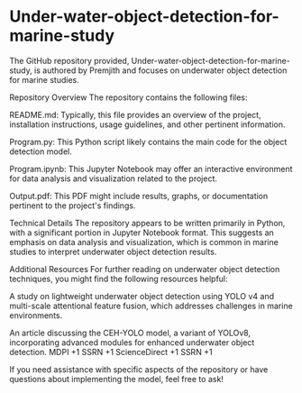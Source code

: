 # Under-water-object-detection-for-marine-study
The GitHub repository provided, Under-water-object-detection-for-marine-study, is authored by Premjith and focuses on underwater object detection for marine studies.

Repository Overview
The repository contains the following files:

README.md: Typically, this file provides an overview of the project, installation instructions, usage guidelines, and other pertinent information.

Program.py: This Python script likely contains the main code for the object detection model.

Program.ipynb: This Jupyter Notebook may offer an interactive environment for data analysis and visualization related to the project.

Output.pdf: This PDF might include results, graphs, or documentation pertinent to the project's findings.

Technical Details
The repository appears to be written primarily in Python, with a significant portion in Jupyter Notebook format. This suggests an emphasis on data analysis and visualization, which is common in marine studies to interpret underwater object detection results.

Additional Resources
For further reading on underwater object detection techniques, you might find the following resources helpful:

A study on lightweight underwater object detection using YOLO v4 and multi-scale attentional feature fusion, which addresses challenges in marine environments.

An article discussing the CEH-YOLO model, a variant of YOLOv8, incorporating advanced modules for enhanced underwater object detection. 
MDPI
+1
SSRN
+1
ScienceDirect
+1
SSRN
+1

If you need assistance with specific aspects of the repository or have questions about implementing the model, feel free to ask!


